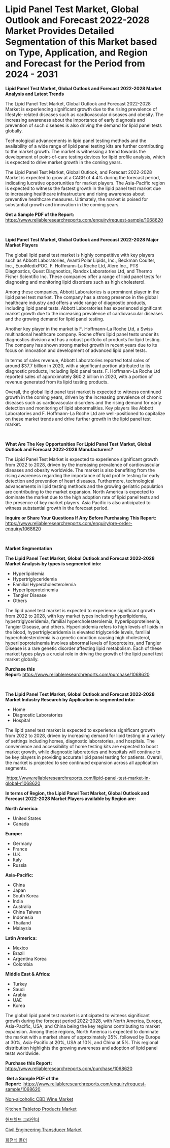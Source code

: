 <p><h1>Lipid Panel Test Market, Global Outlook and Forecast 2022-2028 Market Provides Detailed Segmentation of this Market based on Type, Application, and Region and Forecast for the Period from 2024 - 2031</h1></p><p><strong>Lipid Panel Test Market, Global Outlook and Forecast 2022-2028 Market Analysis and Latest Trends</strong></p>
<p><p>The Lipid Panel Test Market, Global Outlook and Forecast 2022-2028 Market is experiencing significant growth due to the rising prevalence of lifestyle-related diseases such as cardiovascular diseases and obesity. The increasing awareness about the importance of early diagnosis and prevention of such diseases is also driving the demand for lipid panel tests globally.</p><p>Technological advancements in lipid panel testing methods and the availability of a wide range of lipid panel testing kits are further contributing to the market growth. The market is witnessing a trend towards the development of point-of-care testing devices for lipid profile analysis, which is expected to drive market growth in the coming years.</p><p>The Lipid Panel Test Market, Global Outlook, and Forecast 2022-2028 Market is expected to grow at a CAGR of 4.4% during the forecast period, indicating lucrative opportunities for market players. The Asia-Pacific region is expected to witness the fastest growth in the lipid panel test market due to increasing healthcare infrastructure and rising awareness about preventive healthcare measures. Ultimately, the market is poised for substantial growth and innovation in the coming years.</p></p>
<p><strong>Get a Sample PDF of the Report:&nbsp;</strong> <a href="https://www.reliableresearchreports.com/enquiry/request-sample/1068620">https://www.reliableresearchreports.com/enquiry/request-sample/1068620</a></p>
<p>&nbsp;</p>
<p><strong>Lipid Panel Test Market, Global Outlook and Forecast 2022-2028 Major Market Players</strong></p>
<p><p>The global lipid panel test market is highly competitive with key players such as Abbott Laboratories, Avanti Polar Lipids, Inc., Beckman Coulter, Inc., EuroMedixPOC, F. Hoffmann-La Roche Ltd, Alere Inc., PTS Diagnostics, Quest Diagnostics, Randox Laboratories Ltd, and Thermo Fisher Scientific Inc. These companies offer a range of lipid panel tests for diagnosing and monitoring lipid disorders such as high cholesterol.</p><p>Among these companies, Abbott Laboratories is a prominent player in the lipid panel test market. The company has a strong presence in the global healthcare industry and offers a wide range of diagnostic products, including lipid panel tests. Abbott Laboratories has experienced significant market growth due to the increasing prevalence of cardiovascular diseases and the growing demand for lipid panel testing.</p><p>Another key player in the market is F. Hoffmann-La Roche Ltd, a Swiss multinational healthcare company. Roche offers lipid panel tests under its diagnostics division and has a robust portfolio of products for lipid testing. The company has shown strong market growth in recent years due to its focus on innovation and development of advanced lipid panel tests.</p><p>In terms of sales revenue, Abbott Laboratories reported total sales of around $37.7 billion in 2020, with a significant portion attributed to its diagnostic products, including lipid panel tests. F. Hoffmann-La Roche Ltd reported sales of approximately $60.2 billion in 2020, with a portion of revenue generated from its lipid testing products.</p><p>Overall, the global lipid panel test market is expected to witness continued growth in the coming years, driven by the increasing prevalence of chronic diseases such as cardiovascular disorders and the rising demand for early detection and monitoring of lipid abnormalities. Key players like Abbott Laboratories and F. Hoffmann-La Roche Ltd are well-positioned to capitalize on these market trends and drive further growth in the lipid panel test market.</p></p>
<p>&nbsp;</p>
<p><strong>What Are The Key Opportunities For Lipid Panel Test Market, Global Outlook and Forecast 2022-2028 Manufacturers?</strong></p>
<p><p>The Lipid Panel Test Market is expected to experience significant growth from 2022 to 2028, driven by the increasing prevalence of cardiovascular diseases and obesity worldwide. The market is also benefiting from the rising awareness regarding the importance of lipid profile testing for early detection and prevention of heart diseases. Furthermore, technological advancements in lipid testing methods and the growing geriatric population are contributing to the market expansion. North America is expected to dominate the market due to the high adoption rate of lipid panel tests and the presence of key market players. Asia Pacific is also anticipated to witness substantial growth in the forecast period.</p></p>
<p><strong>Inquire or Share Your Questions If Any Before Purchasing This Report:</strong> <a href="https://www.reliableresearchreports.com/enquiry/pre-order-enquiry/1068620">https://www.reliableresearchreports.com/enquiry/pre-order-enquiry/1068620</a></p>
<p>&nbsp;</p>
<p><strong>Market Segmentation</strong></p>
<p><strong>The Lipid Panel Test Market, Global Outlook and Forecast 2022-2028 Market Analysis by types is segmented into:</strong></p>
<p><ul><li>Hyperlipidemia</li><li>Hypertriglyceridemia</li><li>Familial Hypercholesterolemia</li><li>Hyperlipoproteinemia</li><li>Tangier Disease</li><li>Others</li></ul></p>
<p><p>The lipid panel test market is expected to experience significant growth from 2022 to 2028, with key market types including hyperlipidemia, hypertriglyceridemia, familial hypercholesterolemia, hyperlipoproteinemia, Tangier Disease, and others. Hyperlipidemia refers to high levels of lipids in the blood, hypertriglyceridemia is elevated triglyceride levels, familial hypercholesterolemia is a genetic condition causing high cholesterol, hyperlipoproteinemia involves abnormal levels of lipoproteins, and Tangier Disease is a rare genetic disorder affecting lipid metabolism. Each of these market types plays a crucial role in driving the growth of the lipid panel test market globally.</p></p>
<p><strong>Purchase this Report:&nbsp;</strong><a href="https://www.reliableresearchreports.com/purchase/1068620">https://www.reliableresearchreports.com/purchase/1068620</a></p>
<p>&nbsp;</p>
<p><strong>The Lipid Panel Test Market, Global Outlook and Forecast 2022-2028 Market Industry Research by Application is segmented into:</strong></p>
<p><ul><li>Home</li><li>Diagnostic Laboratories</li><li>Hospital</li></ul></p>
<p><p>The lipid panel test market is expected to experience significant growth from 2022 to 2028, driven by increasing demand for lipid testing in a variety of settings including homes, diagnostic laboratories, and hospitals. The convenience and accessibility of home testing kits are expected to boost market growth, while diagnostic laboratories and hospitals will continue to be key players in providing accurate lipid panel testing for patients. Overall, the market is projected to see continued expansion across all application segments.</p></p>
<p><a href="https://www.reliableresearchreports.com/lipid-panel-test-market-in-global-r1068620">&nbsp;https://www.reliableresearchreports.com/lipid-panel-test-market-in-global-r1068620</a></p>
<p><strong>In terms of Region, the Lipid Panel Test Market, Global Outlook and Forecast 2022-2028 Market Players available by Region are:</strong></p>
<p>
    <p> <strong> North America: </strong>
        <ul>
            <li>United States</li>
            <li>Canada</li>
        </ul>
        </p> 
    <p> <strong> Europe: </strong>
        <ul>
            <li>Germany</li>
            <li>France</li>
            <li>U.K.</li>
            <li>Italy</li>
            <li>Russia</li>
        </ul>
        </p> 
    <p> <strong> Asia-Pacific: </strong>
        <ul>
            <li>China</li>
            <li>Japan</li>
            <li>South Korea</li>
            <li>India</li>
            <li>Australia</li>
            <li>China Taiwan</li>
            <li>Indonesia</li>
            <li>Thailand</li>
            <li>Malaysia</li>
        </ul>
        </p> 
    <p> <strong> Latin America: </strong>
        <ul>
            <li>Mexico</li>
            <li>Brazil</li>
            <li>Argentina Korea</li>
            <li>Colombia</li>
        </ul>
        </p> 
    <p> <strong> Middle East & Africa: </strong>
        <ul>
            <li>Turkey</li>
            <li>Saudi</li>
            <li>Arabia</li>
            <li>UAE</li>
            <li>Korea</li>
        </ul>
    </p>
    </p>
<p><p>The global lipid panel test market is anticipated to witness significant growth during the forecast period 2022-2028, with North America, Europe, Asia-Pacific, USA, and China being the key regions contributing to market expansion. Among these regions, North America is expected to dominate the market with a market share of approximately 35%, followed by Europe at 30%, Asia-Pacific at 20%, USA at 10%, and China at 5%. This regional distribution highlights the growing awareness and adoption of lipid panel tests worldwide.</p></p>
<p><strong>Purchase this Report: </strong><a href="https://www.reliableresearchreports.com/purchase/1068620">https://www.reliableresearchreports.com/purchase/1068620</a></p>
<p>&nbsp;<strong>Get a Sample PDF of the Report:&nbsp;&nbsp;</strong><a href="https://www.reliableresearchreports.com/enquiry/request-sample/1068620">https://www.reliableresearchreports.com/enquiry/request-sample/1068620</a></p>
<p><strong></strong></p>
<p><p><a href="https://issuu.com/reportprime-2/docs/non-alcoholic-cbd-wine-market-size-2030.pptx">Non-alcoholic CBD Wine Market</a></p><p><a href="https://issuu.com/reportprime-2/docs/kitchen-tabletop-products-market-size-2030.pptx">Kitchen Tabletop Products Market</a></p><p><a href="https://github.com/vsn7qpua81q/Market-Research-Report-List-2/blob/main/734542279062.md">핸드헬드 그라인더</a></p><p><a href="https://www.linkedin.com/pulse/civil-engineering-transducer-market-insight-trends-growth-rbfuf">Civil Engineering Transducer Market</a></p><p><a href="https://github.com/Elenrrera7685/Market-Research-Report-List-1/blob/main/389071279063.md">회전식 몰더</a></p></p>